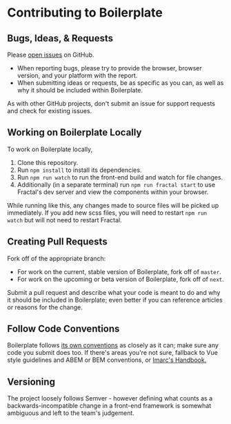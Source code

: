 # Contributing to Boilerplate

## Bugs, Ideas, & Requests

Please [open issues](https://github.com/imarc/boilerplate-components/issues) on GitHub.

* When reporting bugs, please try to provide the browser, browser version, and your platform with the report.
* When submitting ideas or requests, be as specific as you can, as well as why it should be included within Boilerplate.

As with other GitHub projects, don't submit an issue for support requests and check for existing issues.

## Working on Boilerplate Locally

To work on Boilerplate locally,

1. Clone this repository.
2. Run `npm install` to install its dependencies.
3. Run `npm run watch` to run the front-end build and watch for file changes.
4. Additionally (in a separate terminal) run `npm run fractal start` to use Fractal's dev server and view the components within your browser.

While running like this, any changes made to source files will be picked up immediately. If you add new scss files, you will need to restart `npm run watch` but will not need to restart Fractal.


## Creating Pull Requests

Fork off of the appropriate branch:

* For work on the current, stable version of Boilerplate, fork off of `master`.
* For work on the upcoming or beta version of Boilerplate, fork off of `next`.

Submit a pull request and describe what your code is meant to do and why it should be included in Boilerplate; even better if you can reference articles or reasons for the change.


## Follow Code Conventions

Boilerplate follows [its own conventions](https://imarc-boilerplate.netlify.app/pattern-library/docs/abem.html) as closely as it can; make sure any code you submit does too. If there's areas you're not sure, fallback to Vue style guidelines and ABEM or BEM conventions, or [Imarc's Handbook.](https://handbook.imarc.com/)


## Versioning

The project loosely follows Semver - however defining what counts as a backwards-incompatible change in a front-end framework is somewhat ambiguous and left to the team's judgement.
